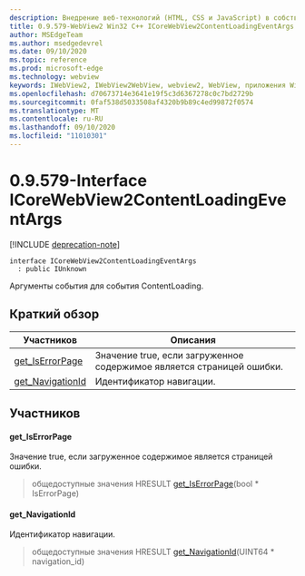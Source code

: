 ```yaml
---
description: Внедрение веб-технологий (HTML, CSS и JavaScript) в собственные приложения с помощью элемента управления Microsoft Edge WebView2
title: 0.9.579-WebView2 Win32 C++ ICoreWebView2ContentLoadingEventArgs
author: MSEdgeTeam
ms.author: msedgedevrel
ms.date: 09/10/2020
ms.topic: reference
ms.prod: microsoft-edge
ms.technology: webview
keywords: IWebView2, IWebView2WebView, webview2, WebView, приложения Win32, Win32, EDGE, ICoreWebView2, ICoreWebView2Controller, управление браузером, EDGE HTML, ICoreWebView2ContentLoadingEventArgs
ms.openlocfilehash: d70673714e3641e19f5c3d6367278c0c7bd2729b
ms.sourcegitcommit: 0faf538d5033508af4320b9b89c4ed99872f0574
ms.translationtype: MT
ms.contentlocale: ru-RU
ms.lasthandoff: 09/10/2020
ms.locfileid: "11010301"
---
```

# 0.9.579-Interface ICoreWebView2ContentLoadingEventArgs 

[!INCLUDE [deprecation-note](../../includes/deprecation-note.md)]

```
interface ICoreWebView2ContentLoadingEventArgs
  : public IUnknown
```

Аргументы события для события ContentLoading.

## Краткий обзор

 Участников                        | Описания
--------------------------------|---------------------------------------------
[get_IsErrorPage](#get_iserrorpage) | Значение true, если загруженное содержимое является страницей ошибки.
[get_NavigationId](#get_navigationid) | Идентификатор навигации.

## Участников

#### get_IsErrorPage 

Значение true, если загруженное содержимое является страницей ошибки.

> общедоступные значения HRESULT [get_IsErrorPage](#get_iserrorpage)(bool * IsErrorPage)

#### get_NavigationId 

Идентификатор навигации.

> общедоступные значения HRESULT [get_NavigationId](#get_navigationid)(UINT64 * navigation_id)

